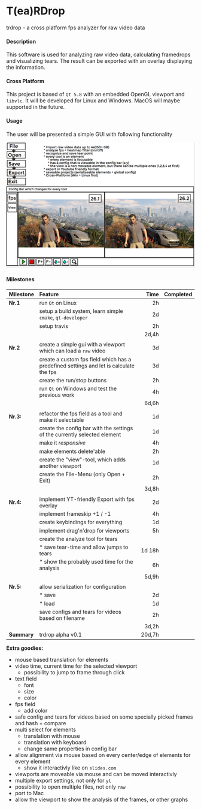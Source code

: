# T(ea)RDrop

trdrop - a cross platform fps analyzer for raw video data

#### Description

This software is used for analyzing raw video data, calculating framedrops and visualizing tears.
The result can be exported with an overlay displaying the information.

#### Cross Platform

This project is based of `Qt 5.8` with an embedded OpenGL viewport and `libvlc`. It will be developed for Linux and Windows. MacOS will maybe supported in the future.

#### Usage

The user will be presented a simple GUI with following functionality

![This is a the pitch screenshot](trdrop-pitch.png "Pitch Scetch")

#### Milestones

| Milestone     | Feature         											  								  | Time  | Completed |
| ------------- |:----------------											  								  | -----:|----------:|
| **Nr.1**      | run `Qt` on Linux 											  							  |    2h |           |
| 			    | setup a build system, learn simple `cmake`, `qt-developer`     							  |    2d |			  |
| 			    | setup travis      										  								  |    2h |			  |
| 			    | 														      								  | 2d,4h |			  |
| 			    | 														      								  |       |			  |
| **Nr.2**      | create a simple gui with a viewport which can load a `raw` video							  |    3d |           |
| 			    | create a custom fps field which has a predefined settings and let is calculate the fps      |    3d |			  |
| 			    | create the run/stop buttons     				   			  				     			  |    2h |			  |
| 			    | run `Qt` on Windows and test the previous work     			  			     			  |    4h |			  |
| 			    | 														      								  | 6d,6h |			  |
| 			    | 														      								  |       |			  |
| **Nr.3:**	    | refactor the fps field as a tool and make it selectable     				     			  |    1d |			  |
| 			    | create the config bar with the settings of the currently selected element      			  |    1d |			  |
| 			    | make it *responsive*      	 						   									  |    4h |			  |
| 			    | make elements delete'able      						   									  |    2h |			  |
| 			    | create the "view"-tool, which adds another viewport      									  |    1d |			  |
| 			    | create the File-Menu (only Open + Exit)             		  								  |    2h |			  |
| 			    | 														      								  | 3d,8h |			  |
| 			    | 														      								  |       |			  |
| **Nr.4:**     | implement YT-friendly Export with fps overlay       		  								  |    2d |			  |
| 			    | implement frameskip +1 / -1     	 	   	    	  		  								  |    4h |			  |
| 			    | create keybindings for everything        	    	  		  								  |    1d |			  |
| 			    | implement drag'n'drop for viewports      	    	  		  								  |    5h |			  |
| 			    | create the analyze tool for tears        	    	  		  								  |       |			  |
| 			    | * save tear-time and allow jumps to tears     	  		  								  | 1d 18h|			  |
| 			    | * show the probably used time for the analysis      		  								  |    6h |			  |
| 			    | 														      								  | 5d,9h |			  |
| 			    | 														      								  |       |			  |
| **Nr.5:**     | allow serialization for configuration					      								  |       |			  |
| 			    | * save      								  												  |    2d |			  |
| 			    | * load      								  												  |    1d |			  |
| 			    | save configs and tears for videos based on filename	      								  |    2h |			  |
| 			    | 														      								  |  3d,2h|			  |
|**Summary**    | trdrop alpha v0.1										      								  | 20d,7h|			  |




**Extra goodies:**
* mouse based translation for elements
* video time, current time for the selected viewport
	* possibility to jump to frame through click
* text field
	* font
	* size
	* color
* fps field
	* add color
* safe config and tears for videos based on some specially picked frames and hash + compare
* multi select for elements
	* translation with mouse
	* translation with keyboard
 	* change same properties in config bar
* allow alignment via mouse based on every center/edge of elements for every element
	* show it interactivly like on `slides.com`
* viewports are moveable via mouse and can be moved interactivly
* multiple export settings, not only for `yt`
* possibility to open multiple files, not only `raw`
* port to Mac
* allow the viewport to show the analysis of the frames, or other graphs

